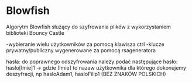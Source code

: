 # Blowfish
Algorytm Blowfish służący do szyfrowania plików z wykorzystaniem biblioteki Bouncy Castle

-wybieranie wielu użytkowników za pomocą klawisza ctrl
-klucze prywatny/publiczny wygenerowane za pomocą rsageneratora

hasła: do poprawnego odszyfrowania należy podać następujące hasło:
            haslo[Imie]1   ->  gdzie [Imie] to nazaw użytkownika dla którego dokonujemy deszyfracji, np hasloAdam1, hasloFilip1  (BEZ ZNAKÓW POLSKICH)
